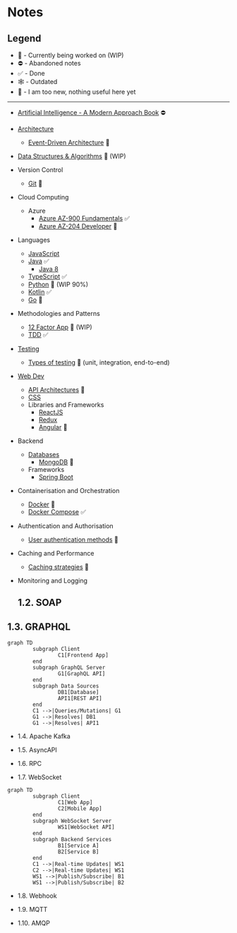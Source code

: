# Notes

## Legend

-   :construction: - Currently being worked on (WIP)
-   :no_entry: - Abandoned notes
-   :white_check_mark: - Done
-   :spider_web: - Outdated
-   :baby: - I am too new, nothing useful here yet

---

-   [Artificial Intelligence - A Modern Approach Book]() :no_entry:
-   [Architecture]()
    <!-- - [Monolithic Architecture]() :baby: -->
    <!-- - [Client-Server Architecture]() :baby: -->
    <!-- - [Microservices Architecture]() :baby: -->
    <!-- - [Service-Oriented Architecture (SOA)]() :baby: -->
    -   [Event-Driven Architecture]() :baby:
    <!-- - [Layered Architecture]() :baby: -->
    <!-- -   [Model-View-Controller (MVC)]() :baby: -->
    <!-- -   [Component-Based Architecture]() :baby: -->
    <!-- -   [Hexagonal (Ports and Adapters) Architecture]() :baby: -->
    <!-- -   [Event Sourcing]() :baby: -->
    <!-- -   [CQRS (Command Query Responsibility Segregation)]() :baby: -->
    <!-- -   [Serverless Architecture]() :baby: -->
    <!-- -   [Blockchain-based Architecture]() :baby: -->
    <!-- -   [N-Tier Architecture]() :baby: -->
    <!-- -   [Container-Based Architecture]() :baby: -->
    <!-- -   [Server-Side Rendering (SSR) and Client-Side Rendering (CSR)]() :baby: -->
    <!-- -   [GraphQL-Based Architecture]() :baby: -->
-   [Data Structures & Algorithms]() :construction: (WIP)
    <!-- - [Data Structures]() :baby: -->
    <!-- - [Sorting Algorithms]() :baby: -->
    <!-- - [Search Algorithms]() :baby: -->
    <!-- - [Algorithm Complexity analysis]() :baby: -->
-   Version Control
    -   [Git]() :construction:
-   Cloud Computing
    -   Azure
        -   [Azure AZ-900 Fundamentals]() :white_check_mark:
        -   [Azure AZ-204 Developer]() :baby:
-   Languages
    -   [JavaScript]()
    -   [Java]() :white_check_mark:
        -   [Java 8]()
    -   [TypeScript]() :white_check_mark:
    -   [Python]() :construction: (WIP 90%)
    -   [Kotlin]() :white_check_mark:
    -   [Go]() :baby:
-   Methodologies and Patterns
    -   [12 Factor App]() :construction: (WIP)
    -   [TDD]() :white_check_mark:
-   [Testing]()
    -   [Types of testing]() :baby: (unit, integration, end-to-end)
-   [Web Dev]()
    -   [API Architectures]() :construction:
    <!-- -   [Swagger]() :baby: -->
    <!-- -   [Postman]() :baby: -->
    -   [CSS]()
    -   Libraries and Frameworks
        -   [ReactJS]()
        -   [Redux]()
        -   [Angular]() :construction:
-   Backend
    -   [Databases]()
        -   [MongoDB]() :baby:
    -   Frameworks
        -   [Spring Boot]()
-   Containerisation and Orchestration
    -   [Docker]() :baby:
    -   [Docker Compose]() :white_check_mark:
-   Authentication and Authorisation
    -   [User authentication methods]() :baby:
    <!-- - [Role-based Access Control]() :baby: -->
    <!-- -   [Security best practices]() :baby: -->
-   Caching and Performance
    -   [Caching strategies]() :baby:
    <!-- - [Load balancing and scaling]() :baby: -->
    <!-- -   [Profiling and optimising code]() :baby: -->
-   Monitoring and Logging
    <!-- - [Log analysis and real-time monitoring]() :baby: -->
    
    ## 1.2. SOAP

## 1.3. GRAPHQL

```mermaid
graph TD
        subgraph Client
                C1[Frontend App]
        end
        subgraph GraphQL Server
                G1[GraphQL API]
        end
        subgraph Data Sources
                DB1[Database]
                API1[REST API]
        end
        C1 -->|Queries/Mutations| G1
        G1 -->|Resolves| DB1
        G1 -->|Resolves| API1
```

- 1.4. Apache Kafka

- 1.5. AsyncAPI

- 1.6. RPC

- 1.7. WebSocket

```mermaid
graph TD
        subgraph Client
                C1[Web App]
                C2[Mobile App]
        end
        subgraph WebSocket Server
                WS1[WebSocket API]
        end
        subgraph Backend Services
                B1[Service A]
                B2[Service B]
        end
        C1 -->|Real-time Updates| WS1
        C2 -->|Real-time Updates| WS1
        WS1 -->|Publish/Subscribe| B1
        WS1 -->|Publish/Subscribe| B2
```

- 1.8. Webhook

- 1.9. MQTT

- 1.10. AMQP
